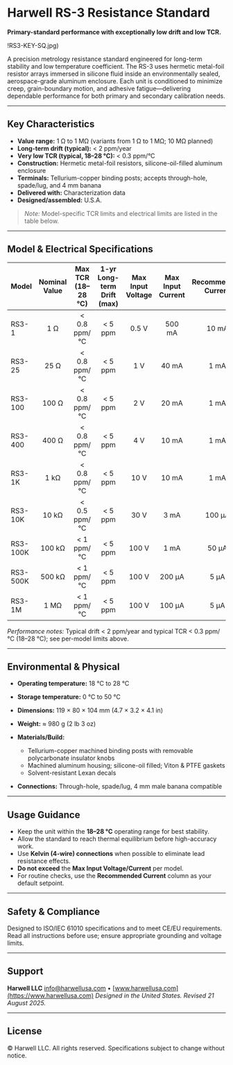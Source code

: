 # Harwell RS-3 Resistance Standard

**Primary-standard performance with exceptionally low drift and low TCR.**

!RS3-KEY-SQ.jpg)

A precision metrology resistance standard engineered for long-term stability and low temperature coefficient. The RS-3 uses hermetic metal-foil resistor arrays immersed in silicone fluid inside an environmentally sealed, aerospace-grade aluminum enclosure. Each unit is conditioned to minimize creep, grain-boundary motion, and adhesive fatigue—delivering dependable performance for both primary and secondary calibration needs.&#x20;

---

## Key Characteristics

* **Value range:** 1 Ω to 1 MΩ (variants from 1 Ω to 1 MΩ; 10 MΩ planned)
* **Long-term drift (typical):** < 2 ppm/year
* **Very low TCR (typical, 18–28 °C):** < 0.3 ppm/°C
* **Construction:** Hermetic metal-foil resistors, silicone-oil-filled aluminum enclosure
* **Terminals:** Tellurium-copper binding posts; accepts through-hole, spade/lug, and 4 mm banana
* **Delivered with:** Characterization data
* **Designed/assembled:** U.S.A.&#x20;

> *Note:* Model-specific TCR limits and electrical limits are listed in the table below.&#x20;

---

## Model & Electrical Specifications

| Model    | Nominal Value | Max TCR (18–28 °C) | 1-yr Long-term Drift (max) | Max Input Voltage | Max Input Current | **Recommended Current** |
| :------- | :-----------: | :----------------: | :------------------------: | :---------------: | :---------------: | :---------------------: |
| RS3-1    |      1 Ω      |    < 0.8 ppm/°C    |           < 5 ppm          |       0.5 V       |       500 mA      |          10 mA          |
| RS3-25   |      25 Ω     |    < 0.8 ppm/°C    |           < 5 ppm          |        1 V        |       40 mA       |           1 mA          |
| RS3-100  |     100 Ω     |    < 0.8 ppm/°C    |           < 5 ppm          |        2 V        |       20 mA       |           1 mA          |
| RS3-400  |     400 Ω     |    < 0.8 ppm/°C    |           < 5 ppm          |        4 V        |       10 mA       |           1 mA          |
| RS3-1K   |      1 kΩ     |    < 0.8 ppm/°C    |           < 5 ppm          |        10 V       |       10 mA       |           1 mA          |
| RS3-10K  |     10 kΩ     |    < 0.5 ppm/°C    |           < 5 ppm          |        30 V       |        3 mA       |          100 µA         |
| RS3-100K |     100 kΩ    |     < 1 ppm/°C     |           < 5 ppm          |       100 V       |        1 mA       |          50 µA          |
| RS3-500K |     500 kΩ    |     < 1 ppm/°C     |           < 5 ppm          |       100 V       |       200 µA      |           5 µA          |
| RS3-1M   |      1 MΩ     |     < 1 ppm/°C     |           < 5 ppm          |       100 V       |       100 µA      |           5 µA          |

*Performance notes:* Typical drift < 2 ppm/year and typical TCR < 0.3 ppm/°C (18–28 °C); see per-model limits above.&#x20;

---

## Environmental & Physical

* **Operating temperature:** 18 °C to 28 °C
* **Storage temperature:** 0 °C to 50 °C
* **Dimensions:** 119 × 80 × 104 mm (4.7 × 3.2 × 4.1 in)
* **Weight:** ≈ 980 g (2 lb 3 oz)
* **Materials/Build:**

  * Tellurium-copper machined binding posts with removable polycarbonate insulator knobs
  * Machined aluminum housing; silicone-oil filled; Viton & PTFE gaskets
  * Solvent-resistant Lexan decals
* **Connections:** Through-hole, spade/lug, 4 mm male banana compatible&#x20;

---

## Usage Guidance

* Keep the unit within the **18–28 °C** operating range for best stability.
* Allow the standard to reach thermal equilibrium before high-accuracy work.
* Use **Kelvin (4-wire) connections** when possible to eliminate lead resistance effects.
* **Do not exceed** the **Max Input Voltage/Current** per model.
* For routine checks, use the **Recommended Current** column as your default setpoint.&#x20;

---

## Safety & Compliance

Designed to ISO/IEC 61010 specifications and to meet CE/EU requirements.
Read all instructions before use; ensure appropriate grounding and voltage limits.&#x20;

---

## Support

**Harwell LLC**
[info@harwellusa.com](mailto:info@harwellusa.com) • [www.harwellusa.com](https://www.harwellusa.com)
*Designed in the United States. Revised 21 August 2025.*&#x20;

---

## License

© Harwell LLC. All rights reserved. Specifications subject to change without notice.&#x20;
